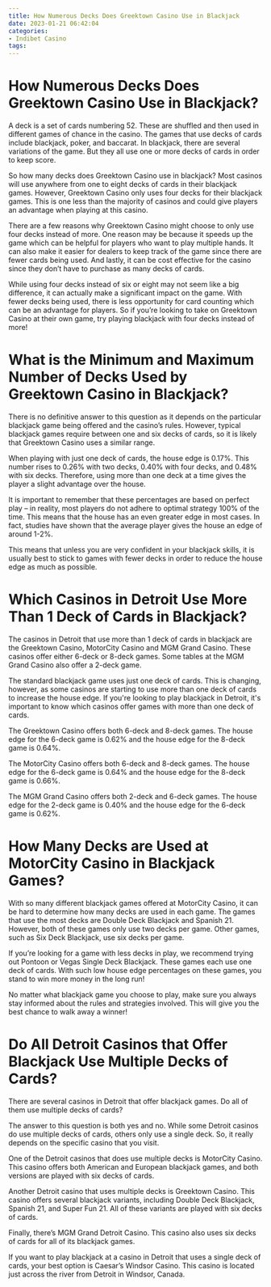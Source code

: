 ```yaml
---
title: How Numerous Decks Does Greektown Casino Use in Blackjack
date: 2023-01-21 06:42:04
categories:
- Indibet Casino
tags:
---
```



#  How Numerous Decks Does Greektown Casino Use in Blackjack?

A deck is a set of cards numbering 52. These are shuffled and then used in different games of chance in the casino. The games that use decks of cards include blackjack, poker, and baccarat. In blackjack, there are several variations of the game. But they all use one or more decks of cards in order to keep score.

So how many decks does Greektown Casino use in blackjack? Most casinos will use anywhere from one to eight decks of cards in their blackjack games. However, Greektown Casino only uses four decks for their blackjack games. This is one less than the majority of casinos and could give players an advantage when playing at this casino.

There are a few reasons why Greektown Casino might choose to only use four decks instead of more. One reason may be because it speeds up the game which can be helpful for players who want to play multiple hands. It can also make it easier for dealers to keep track of the game since there are fewer cards being used. And lastly, it can be cost effective for the casino since they don’t have to purchase as many decks of cards.

While using four decks instead of six or eight may not seem like a big difference, it can actually make a significant impact on the game. With fewer decks being used, there is less opportunity for card counting which can be an advantage for players. So if you’re looking to take on Greektown Casino at their own game, try playing blackjack with four decks instead of more!

#  What is the Minimum and Maximum Number of Decks Used by Greektown Casino in Blackjack?

There is no definitive answer to this question as it depends on the particular blackjack game being offered and the casino’s rules. However, typical blackjack games require between one and six decks of cards, so it is likely that Greektown Casino uses a similar range.

When playing with just one deck of cards, the house edge is 0.17%. This number rises to 0.26% with two decks, 0.40% with four decks, and 0.48% with six decks. Therefore, using more than one deck at a time gives the player a slight advantage over the house.

It is important to remember that these percentages are based on perfect play – in reality, most players do not adhere to optimal strategy 100% of the time. This means that the house has an even greater edge in most cases. In fact, studies have shown that the average player gives the house an edge of around 1-2%.

This means that unless you are very confident in your blackjack skills, it is usually best to stick to games with fewer decks in order to reduce the house edge as much as possible.

#  Which Casinos in Detroit Use More Than 1 Deck of Cards in Blackjack?

The casinos in Detroit that use more than 1 deck of cards in blackjack are the Greektown Casino, MotorCity Casino and MGM Grand Casino. These casinos offer either 6-deck or 8-deck games. Some tables at the MGM Grand Casino also offer a 2-deck game.

The standard blackjack game uses just one deck of cards. This is changing, however, as some casinos are starting to use more than one deck of cards to increase the house edge. If you're looking to play blackjack in Detroit, it's important to know which casinos offer games with more than one deck of cards.

The Greektown Casino offers both 6-deck and 8-deck games. The house edge for the 6-deck game is 0.62% and the house edge for the 8-deck game is 0.64%.

The MotorCity Casino offers both 6-deck and 8-deck games. The house edge for the 6-deck game is 0.64% and the house edge for the 8-deck game is 0.66%.

The MGM Grand Casino offers both 2-deck and 6-deck games. The house edge for the 2-deck game is 0.40% and the house edge for the 6-deck game is 0.62%.

#  How Many Decks are Used at MotorCity Casino in Blackjack Games?

With so many different blackjack games offered at MotorCity Casino, it can be hard to determine how many decks are used in each game. The games that use the most decks are Double Deck Blackjack and Spanish 21. However, both of these games only use two decks per game. Other games, such as Six Deck Blackjack, use six decks per game.

If you’re looking for a game with less decks in play, we recommend trying out Pontoon or Vegas Single Deck Blackjack. These games each use one deck of cards. With such low house edge percentages on these games, you stand to win more money in the long run!

No matter what blackjack game you choose to play, make sure you always stay informed about the rules and strategies involved. This will give you the best chance to walk away a winner!

#  Do All Detroit Casinos that Offer Blackjack Use Multiple Decks of Cards?

There are several casinos in Detroit that offer blackjack games. Do all of them use multiple decks of cards?

The answer to this question is both yes and no. While some Detroit casinos do use multiple decks of cards, others only use a single deck. So, it really depends on the specific casino that you visit.

One of the Detroit casinos that does use multiple decks is MotorCity Casino. This casino offers both American and European blackjack games, and both versions are played with six decks of cards.

Another Detroit casino that uses multiple decks is Greektown Casino. This casino offers several blackjack variants, including Double Deck Blackjack, Spanish 21, and Super Fun 21. All of these variants are played with six decks of cards.

Finally, there’s MGM Grand Detroit Casino. This casino also uses six decks of cards for all of its blackjack games.

If you want to play blackjack at a casino in Detroit that uses a single deck of cards, your best option is Caesar’s Windsor Casino. This casino is located just across the river from Detroit in Windsor, Canada.